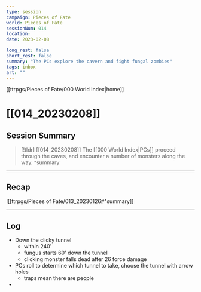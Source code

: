 ```yaml
---
type: session
campaign: Pieces of Fate
world: Pieces of Fate
sessionNum: 014
location: 
date: 2023-02-08

long_rest: false
short_rest: false
summary: "The PCs explore the cavern and fight fungal zombies"
tags: inbox
art: ""
---
```

[[ttrpgs/Pieces of Fate/000 World Index|home]]
# [[014_20230208]]
## Session Summary

 > [!tldr] [[014_20230208]]
 > The [[000 World Index|PCs]] proceed through the caves, and encounter a number of monsters along the way.
>  ^summary

---

## Recap

![[ttrpgs/Pieces of Fate/013_20230126#^summary]]


---

## Log
- Down the clicky tunnel
	- within 240'
	- fungus starts 60' down the tunnel
	- clicking monster falls dead after 26 force damage
- PCs roll to determine which tunnel to take, choose the tunnel with arrow holes
	- traps mean there are people
- 
